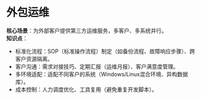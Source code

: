 # **外包运维**  
**核心场景**：为外部客户提供第三方运维服务，多客户、多系统并行。  
**知识点**：  
- 标准化流程：SOP（标准操作流程）制定（如备份流程、故障响应步骤）、跨客户资源隔离。  
- 客户沟通：需求对接技巧、定期汇报（运维月报）、客户满意度管理。  
- 多环境适配：适配不同客户的系统（Windows/Linux混合环境、异构数据库）。  
- 成本控制：人力调度优化、工具复用（避免重复开发脚本）。  